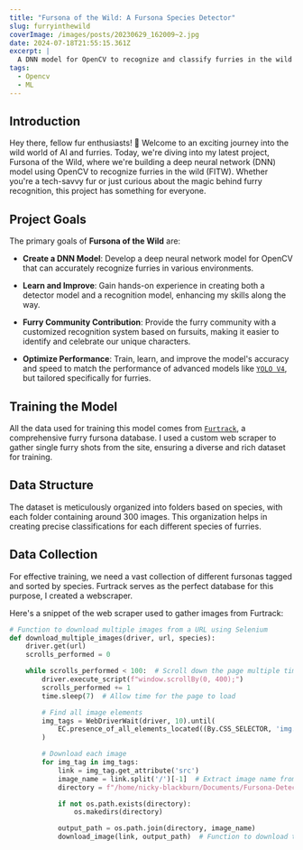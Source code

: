 ```yaml
---
title: "Fursona of the Wild: A Fursona Species Detector"
slug: furryinthewild
coverImage: /images/posts/20230629_162009~2.jpg
date: 2024-07-18T21:55:15.361Z
excerpt: |
  A DNN model for OpenCV to recognize and classify furries in the wild (FITW).
tags:
  - Opencv
  - ML
---
```


<script>
  import Callout from "$lib/components/molecules/Callout.svelte";
  import CodeBlock from "$lib/components/molecules/CodeBlock.svelte";
  import Image from "$lib/components/atoms/Image.svelte";
</script>


## Introduction

Hey there, fellow fur enthusiasts! 🦊 Welcome to an exciting journey into the wild world of AI and furries. Today, we're diving into my latest project, Fursona of the Wild, where we're building a deep neural network (DNN) model using OpenCV to recognize furries in the wild (FITW). Whether you're a tech-savvy fur or just curious about the magic behind furry recognition, this project has something for everyone.




<Callout type="success">

</Callout>

## Project Goals

The primary goals of **Fursona of the Wild** are:

- **Create a DNN Model**: Develop a deep neural network model for OpenCV that can accurately recognize furries in various environments.

- **Learn and Improve**: Gain hands-on experience in creating both a detector model and a recognition model, enhancing my skills along the way.
- **Furry Community Contribution**: Provide the furry community with a customized recognition system based on fursuits, making it easier to identify and celebrate our unique characters.
- **Optimize Performance**: Train, learn, and improve the model's accuracy and speed to match the performance of advanced models like <a href="">`YOLO V4`</a>, but tailored specifically for furries.

## Training the Model

All the data used for training this model comes from <a href="http://furtrack.com">`Furtrack`</a>, a comprehensive furry fursona database. I used a custom web scraper to gather single furry shots from the site, ensuring a diverse and rich dataset for training.

## Data Structure

The dataset is meticulously organized into folders based on species, with each folder containing around 300 images. This organization helps in creating precise classifications for each different species of furries.

## Data Collection

For effective training, we need a vast collection of different fursonas tagged and sorted by species. Furtrack serves as the perfect database for this purpose, I created a webscraper.

Here's a snippet of the web scraper used to gather images from Furtrack:  



```python
# Function to download multiple images from a URL using Selenium
def download_multiple_images(driver, url, species):
    driver.get(url)
    scrolls_performed = 0

    while scrolls_performed < 100:  # Scroll down the page multiple times
        driver.execute_script(f"window.scrollBy(0, 400);")
        scrolls_performed += 1
        time.sleep(7)  # Allow time for the page to load

        # Find all image elements
        img_tags = WebDriverWait(driver, 10).until(
            EC.presence_of_all_elements_located((By.CSS_SELECTOR, 'img.index-image-actual'))
        )

        # Download each image
        for img_tag in img_tags:
            link = img_tag.get_attribute('src')
            image_name = link.split('/')[-1]  # Extract image name from URL
            directory = f"/home/nicky-blackburn/Documents/Fursona-Detector/webscraper/dataset/{species}"

            if not os.path.exists(directory):
                os.makedirs(directory)

            output_path = os.path.join(directory, image_name)
            download_image(link, output_path)  # Function to download the image

```